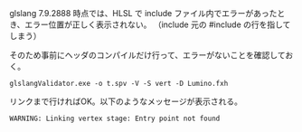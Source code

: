 
glslang 7.9.2888 時点では、HLSL で include ファイル内でエラーがあったとき、エラー位置が正しく表示されない。
（include 元の #include の行を指してしまう）

そのため事前にヘッダのコンパイルだけ行って、エラーがないことを確認しておく。

```
glslangValidator.exe -o t.spv -V -S vert -D Lumino.fxh
```

リンクまで行ければOK。以下のようなメッセージが表示される。

```
WARNING: Linking vertex stage: Entry point not found
```

